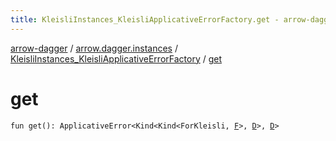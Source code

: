 ```yaml
---
title: KleisliInstances_KleisliApplicativeErrorFactory.get - arrow-dagger
---
```


[arrow-dagger](../../index.html) / [arrow.dagger.instances](../index.html) / [KleisliInstances_KleisliApplicativeErrorFactory](index.html) / [get](./get.html)

# get

`fun get(): ApplicativeError<Kind<Kind<ForKleisli, `[`F`](index.html#F)`>, `[`D`](index.html#D)`>, `[`D`](index.html#D)`>`